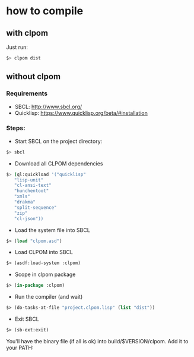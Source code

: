 how to compile
=============

with clpom
-----------

Just run:

```sh
$> clpom dist
```

without clpom
-------------

### Requirements

* SBCL: http://www.sbcl.org/
* Quicklisp: https://www.quicklisp.org/beta/#installation

### Steps:

* Start SBCL on the project directory:
```sh
$> sbcl
```

* Download all CLPOM dependencies
```sh
$> (ql:quickload '("quicklisp"
   "lisp-unit"
   "cl-ansi-text"
   "hunchentoot"
   "xmls"
   "drakma"
   "split-sequence"
   "zip"
   "cl-json"))
```

* Load the system file into SBCL
```lisp
$> (load "clpom.asd")
```

* Load CLPOM into SBCL
```lisp
$> (asdf:load-system :clpom)
```

* Scope in clpom package
```lisp
$> (in-package :clpom)
```

* Run the compiler (and wait)
```lisp
$> (do-tasks-at-file "project.clpom.lisp" (list "dist"))
```

* Exit SBCL
```lisp
$> (sb-ext:exit)
```

You'll have the binary file (if all is ok) into build/$VERSION/clpom. Add it to your PATH:
